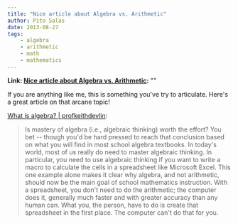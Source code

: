 ```yaml
---
title: "Nice article about Algebra vs. Arithmetic"
author: Pito Salas
date: 2013-08-27
tags:
    - algebra
    - arithmetic
    - math
    - mathematics
---
```


**Link: [Nice article about Algebra vs. Arithmetic](None):** ""



If you are anything like me, this is something you've try to articulate.
Here's a great article on that arcane topic!

[What is algebra? |
profkeithdevlin](<http://profkeithdevlin.org/2011/11/20/what-is-algebra/>):

> Is mastery of algebra (i.e., algebraic thinking) worth the effort? You bet
> -- though you'd be hard pressed to reach that conclusion based on what you
> will find in most school algebra textbooks. In today's world, most of us
> really do need to master algebraic thinking. In particular, you need to use
> algebraic thinking if you want to write a macro to calculate the cells in a
> spreadsheet like Microsoft Excel. This one example alone makes it clear why
> algebra, and not arithmetic, should now be the main goal of school
> mathematics instruction. With a spreadsheet, you don't need to do the
> arithmetic; the computer does it, generally much faster and with greater
> accuracy than any human can. What you, the person, have to do is create that
> spreadsheet in the first place.  The computer can't do that for you.




